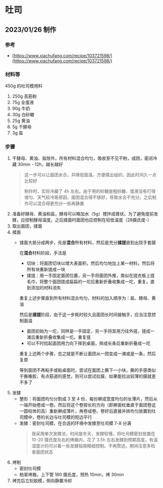 # 吐司

## 2023/01/26 制作

### 参考
- [https://www.xiachufang.com/recipe/103721598/](https://www.xiachufang.com/recipe/103721598/)

### 材料等
450g 的吐司模用料
1. 250g 高筋粉
2. 75g  全蛋液
3. 90g  牛奶
4. 30g  白砂糖
5. 25g  黄油
6. 5g   干酵母
7. 3g   盐


### 步骤
1. 干酵母、黄油、盐除外，所有材料混合均匀，吸收至不见干粉，成团，密闭冷藏 30min - 12h，越长越好
    > 这一步可以让面团水合，并降低面温，方便揉出组织。因此时间久一点比较好
    >
    > 制作时，实际冷藏了 4h 左右。由于用的砂糖是粗砂糖、蛋液没有打得很匀、天气较冷等原因，面团混合得不够好，导致水合不充分。之后制作可以混合得更充分一些再静置
2. 准备好酵母、黄油和盐，酵母可以略加水（5g）搅拌成膏状。为了避免提前发酵，应控制酵母温度。之后揉面时面团也应控制在较低温度（28摄氏度-）
3. 取出面团，揉面
4. 揉面
    -   揉面大抵分成两步，先是**混合**所有材料，然后是充分**揉搓**直到出现手套膜

        在**混合**材料阶段，手法是
        - 切块：将面团切块以增大表面积，然后均匀地加上某一材料，然后将所有块重新搓成一块
        - 揉搓：用一手固定面团位置，另一手将面团外推，类似在搓衣板上搓毛巾，将整个面团搓成扁扁的一坨后重新折叠收集成一坨，重复。直到添加的材料消失

        重复上述步骤直到所有材料混合均匀，材料的加入顺序为：盐、酵母、黄油

        然后是**揉搓**阶段，由于这一步耗时较久且面团长时间接触手，应当注意控制面温
        - 面团初始为一坨，同样是一手固定，另一手将其用力往外搓，搓成一滩后重新折叠收集成一坨。重复搓
        - 可以不时拾起面团用力向下摔到桌面，摔成长条后重新折叠成一坨

        重复上述两个步骤，总之就是不断让面团从一团变成一滩或是一条，然后复原

        等到面团不再粘手或粘桌面时，尝试在面团上撕下一小块，撕的手感类似于撕橡胶，有点筋道的感觉，则可以尝试拉膜，如果能拉出较薄的膜就差不多了
5. 发酵
    - 整形：将面团均匀分割成 3 至 4 份，每份擀成宽度均匀的长薄片，然后从一端开始卷成一卷。然后将这个卷按长的方向（即擀面杖垂直于面团卷这一圆柱体的高）重新擀成薄片，再卷成卷。卷好后直接并排均匀放置到吐司模中，卷的长边与吐司模的短边平行
    - 发酵：密封吐司模，在合适的环境中发酵至吐司模 7-8 分满
        > 我采用单次发酵法，时间是冬天，发酵较慢。将吐司模密封放置在 10-20 摄氏度左右的烤箱内，花了 3.5h 左右发酵到预期高度。有温湿度计的可以看一些发酵指南精细控制。不再赘述。期间注意多检查面团状态
6. 烤制
    - 密封吐司模
    - 柏翠烤箱，上下管 160 摄氏度，预热 10min，烤 30min
7. 烤完后立刻脱模，侧向静置冷却
